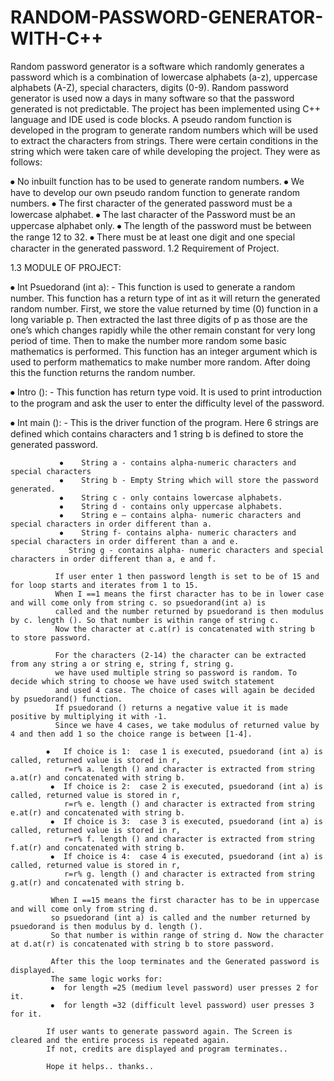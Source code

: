 # RANDOM-PASSWORD-GENERATOR-WITH-C++

Random password generator is a software which randomly generates a password which is a combination of lowercase alphabets (a-z), 
uppercase alphabets (A-Z), special characters, digits (0-9). Random password generator is used now a days in many software so that the
password generated is not predictable. The project has been implemented using C++ language and IDE used is code blocks. 
A pseudo random function is developed in the program to generate random numbers which will be used to extract the characters from strings. 
There were certain conditions in the string which were taken care of while developing the project.  They were as follows:

⦁	No inbuilt function has to be used to generate random numbers. 
⦁	We have to develop our own pseudo random function to generate random numbers.
⦁	The first character of the generated password must be a lowercase alphabet.
⦁	 The last character of the Password must be an uppercase alphabet only.
⦁	The length of the password must be between the range 12 to 32.
⦁	There must be at least one digit and one special character in the generated password.
1.2 Requirement of Project.

  
1.3 MODULE OF PROJECT:

⦁	Int Psuedorand (int a): -
                This function is used to generate a random number. This function has a return type of int as it will return the generated 
                random number. First, we store the value returned by time (0) function in a long variable p. 
                Then extracted the last three digits of p as those are the one’s which changes rapidly while the other remain constant 
                for very long period of time. Then to make the number more random some basic mathematics is performed. 
                This function has an integer argument which is used to perform mathematics to make number more random. 
                After doing this the function returns the random number.

⦁	Intro (): -
               This function has return type void. It is used to print introduction to the program and ask the user to enter the difficulty
               level of the password.

⦁	Int main (): -
               This is the driver function of the program. Here 6 strings are defined which contains characters and 1 string b 
               is defined to store the generated password. 

               ⦁	String a - contains alpha-numeric characters and special characters
               ⦁	String b - Empty String which will store the password generated.
               ⦁	String c - only contains lowercase alphabets.
               ⦁	String d - contains only uppercase alphabets.
               ⦁	String e – contains alpha- numeric characters and special characters in order different than a.
               ⦁	String f- contains alpha- numeric characters and special characters in order different than a and e. 
                 String g - contains alpha- numeric characters and special characters in order different than a, e and f.

              If user enter 1 then password length is set to be of 15 and for loop starts and iterates from 1 to 15.
              When I ==1 means the first character has to be in lower case and will come only from string c. so psuedorand(int a) is 
              called and the number returned by psuedorand is then modulus by c. length (). So that number is within range of string c.
              Now the character at c.at(r) is concatenated with string b to store password. 

              For the characters (2-14) the character can be extracted from any string a or string e, string f, string g. 
              we have used multiple string so password is random. To decide which string to choose we have used switch statement
              and used 4 case. The choice of cases will again be decided by psuedorand() function.  
              If psuedorand () returns a negative value it is made positive by multiplying it with -1. 
              Since we have 4 cases, we take modulus of returned value by 4 and then add 1 so the choice range is between [1-4].
            
            ⦁	If choice is 1:  case 1 is executed, psuedorand (int a) is called, returned value is stored in r,
                r=r% a. length () and character is extracted from string a.at(r) and concatenated with string b.
             ⦁	If choice is 2:  case 2 is executed, psuedorand (int a) is called, returned value is stored in r,
                r=r% e. length () and character is extracted from string e.at(r) and concatenated with string b.
             ⦁	If choice is 3:  case 3 is executed, psuedorand (int a) is called, returned value is stored in r,
                r=r% f. length () and character is extracted from string f.at(r) and concatenated with string b.
             ⦁	If choice is 4:  case 4 is executed, psuedorand (int a) is called, returned value is stored in r, 
                r=r% g. length () and character is extracted from string g.at(r) and concatenated with string b.

             When I ==15 means the first character has to be in uppercase and will come only from string d.
             so psuedorand (int a) is called and the number returned by psuedorand is then modulus by d. length (). 
             So that number is within range of string d. Now the character at d.at(r) is concatenated with string b to store password.

             After this the loop terminates and the Generated password is displayed.
             The same logic works for:
             ⦁	for length =25 (medium level password) user presses 2 for it.
             ⦁	for length =32 (difficult level password) user presses 3 for it.
             
            If user wants to generate password again. The Screen is cleared and the entire process is repeated again. 
            If not, credits are displayed and program terminates..
            
            Hope it helps.. thanks..

